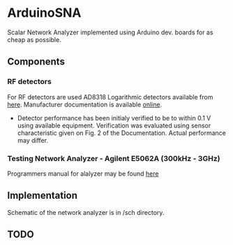 # ArduinoSNA
Scalar Network Analyzer implemented using Arduino dev. boards for as cheap as possible.

## Components

### RF detectors
For RF detectors are used AD8318 Logarithmic detectors available from [here](https://www.aliexpress.com/item/1PC-New-Arrival-1-8000MHz-AD8318-RF-Logarithmic-Detector-70dB-RSSI-Measurement-Power-Meter-Module-Board/32821714582.html). Manufacturer documentation is available [online](https://www.analog.com/media/en/technical-documentation/data-sheets/ad8318.pdf). 
- Detector performance has been initialy verified to be to within 0.1 V using available equipment. Verification was evaluated using sensor characteristic given on Fig. 2 of the Documentation. Actual performance may differ. 

### Testing Network Analyzer - Agilent E5062A (300kHz - 3GHz)
Programmers manual for alalyzer may be found [here](http://anlage.umd.edu/Microwave%20Measurements%20for%20Personal%20Web%20Site/E5062A_Programmers_Guide_E5061-90042.pdf)


## Implementation
Schematic of the network analyzer is in /sch directory.

## TODO

